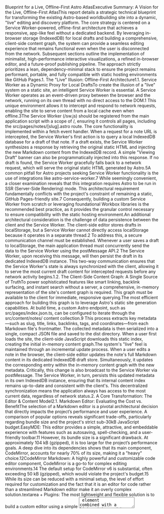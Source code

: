 Blueprint for a Live, Offline-First Astro AtlasExecutive Summary: A Vision for the Live, Offline-First AtlasThis report details a strategic technical blueprint for transforming the existing Astro-based worldbuilding site into a dynamic, "live" editing and discovery platform. The core strategy is centered on a Service Worker-powered, offline-first architecture that achieves a responsive, app-like feel without a dedicated backend. By leveraging in-browser storage (IndexedDB) for local drafts and building a comprehensive, client-side content graph, the system can provide a seamless editing experience that remains functional even when the user is disconnected from the network. Subsequent sections outline the implementation of minimalist, high-performance interactive visualizations, a refined in-browser editor, and a future-proof publishing pipeline. The approach strictly prioritizes a lean, dependency-minimal stack to ensure the project remains performant, portable, and fully compatible with static hosting environments like GitHub Pages.1. The "Live" Illusion: Offline-First Architecture1.1. Service Worker as a Dynamic Proxy for Local DraftsTo create the illusion of a "live" system on a static site, an intelligent Service Worker is essential. A Service Worker operates as an event-driven proxy between the browser and the network, running on its own thread with no direct access to the DOM.1 This unique environment allows it to intercept and respond to network requests, enabling the site to serve content from a local cache even when offline.3The Service Worker (/sw.js) should be registered from the main application script with a scope of /, ensuring it controls all pages, including the src/pages/notes/[slug].astro route. The core functionality is implemented within a fetch event handler. When a request for a note URL is intercepted, the Service Worker's first action is to query a local IndexedDB database for a draft of that note. If a draft exists, the Service Worker synthesizes a response by retrieving the original static HTML and injecting the new Markdown content from the IndexedDB record. A simple "Viewing Draft" banner can also be programmatically injected into this response. If no draft is found, the Service Worker gracefully falls back to a network request, which will serve the original static HTML generated by Astro.5A common pitfall for Astro projects seeking Service Worker functionality is the use of integrations like astro-service-worker.7 While seemingly convenient, a closer examination reveals that this integration requires Astro to be run in SSR (Server-Side Rendering) mode. This architectural requirement fundamentally conflicts with the project's constraint of remaining a static, GitHub Pages-friendly site.7 Consequently, building a custom Service Worker from scratch or leveraging foundational Workbox libraries is the recommended best practice, as it provides the granular control necessary to ensure compatibility with the static hosting environment.An additional architectural consideration is the challenge of data persistence between the client and the Service Worker. The client-side editor stores drafts in localStorage, but a Service Worker cannot directly access localStorage because it operates in a separate thread.2 To address this, a secure communication channel must be established. Whenever a user saves a draft to localStorage, the main application thread must concurrently send the data to the Service Worker using the postMessage API.2 The Service Worker, upon receiving this message, will then persist the draft in its dedicated IndexedDB instance. This two-way communication ensures that the Service Worker's state is always synchronized with the client, allowing it to serve the most current draft content for intercepted requests before any network activity begins.1.2. The Client-Side Content Graph: A Single Source of TruthTo power sophisticated features like smart linking, backlink surfacing, and instant search without a server, a comprehensive, in-memory representation of the site's content graph is required. This graph must be available to the client for immediate, responsive querying.The most efficient approach for building this graph is to leverage Astro's static site generation capabilities. At build time, a custom Astro endpoint, such as src/pages/index.json.ts, can be configured to iterate through the src/content/notes/ content collection.9 This process extracts key metadata—such as slug, title, links, backlinks, tags, and coordinates—from each Markdown file's frontmatter. The collected metadata is then serialized into a single, compact JSON file and saved to the dist directory. When a user first loads the site, the client-side JavaScript downloads this static index, creating the initial in-memory content graph.The system's "live" feel is maintained through an incremental update process. When a user edits a note in the browser, the client-side editor updates the note's full Markdown content in its dedicated IndexedDB draft store. Simultaneously, it updates the corresponding entry within the in-memory content graph with the new metadata. Critically, this change is also broadcast to the Service Worker via postMessage. The Service Worker, in turn, persists this updated metadata in its own IndexedDB instance, ensuring that its internal content index remains up-to-date and consistent with the client's. This decentralized synchronization means the application always has access to the most current data, regardless of network status.2. A Core Transformation: The Editor & Content Model2.1. Markdown Editor: Evaluating the Cost vs. BenefitThe selection of a Markdown editor is a pivotal architectural decision that directly impacts the project’s performance and user experience. A comparison of popular options reveals significant trade-offs, particularly regarding bundle size and the project's strict sub-30kB JavaScript budget.EasyMDE: This editor provides a simple, attractive, and embeddable experience with features such as autosaving, spell-checking, and a user-friendly toolbar.11 However, its bundle size is a significant drawback. At approximately 104 kB (gzipped), it is too large for the project’s performance goals. A deep dive into its dependencies shows that its main component, CodeMirror, accounts for nearly 70% of its size, making it a "heavy" choice.12CodeMirror Markdown: A highly powerful and customizable code editor component, CodeMirror is a go-to for complex editing environments.14 The default setup for CodeMirror v6 is substantial, often exceeding 50 kB (gzipped), which would violate the project's budget.15 While its size can be reduced with a minimal setup, the level of effort required for customization and the fact that it is an editor for code rather than a streamlined Markdown editor make it an overly complex solution.textarea + Plugins: The most lightweight and flexible solution is to build a custom editor using a simple <textarea> element combined with a lightweight Markdown rendering library like marked (which the project already uses).16 This approach is almost entirely dependency-free and allows for complete control over the JavaScript bundle size, which can be kept to a minimum. While it requires more manual implementation for features like a toolbar or shortcuts, this effort is aligned with the project's core philosophy of minimizing dependencies and is the only approach that guarantees adherence to the strict hydration budget.Based on this analysis, the best-fit recommendation is to continue with and build upon the existing textarea and live preview setup.Table 1: Markdown Editor EvaluationEditorBundle Size (gzipped)Core FeaturesCustomization EffortSuitabilityEasyMDE~104 kB 13Toolbar, live preview, autosave, spellcheck 11LowHigh cost, violates JS budget.CodeMirror>50 kB 15Syntax highlighting, code folding, extensibility 14HighHigh cost, powerful but overkill.textarea + marked~3.8 kB (for marked from CDN)Raw text input, manual previewVery HighAligned with project goals, minimal cost.2.2. In-Browser Frontmatter ManagementThe core of the "live" editor experience is the ability to safely parse and merge Markdown content and its YAML frontmatter in the browser. While extensive ecosystems like unified and remark exist for this purpose, they are designed for complex, multi-plugin content pipelines.17 Their architectural overhead is disproportionate to the single-purpose task required here, leading to unnecessary bundle bloat.A more effective strategy is to use a tiny, dedicated frontmatter parsing library or a hand-rolled custom solution. A simple function can extract the frontmatter by identifying the --- delimiters, then pass the string to a lightweight YAML parser to create a JavaScript object. This method is straightforward and maintains strict control over the dependency footprint.Code Sketch: Tiny Custom ParserThe following code demonstrates a simple, dependency-minimal approach to parsing frontmatter, leveraging a tiny, tree-shakeable YAML library.TypeScript// src/utils/frontmatter-parser.ts
import yaml from 'js-yaml';

export function parseFrontmatter(markdown: string) {
  const parts = markdown.split('---');
  if (parts.length < 3) return { data: {}, content: markdown };

  const frontmatter = parts;
  const content = parts.slice(2).join('---').trim();

  try {
    const data = yaml.load(frontmatter);
    return { data, content };
  } catch (e) {
    console.error('Frontmatter parsing error:', e);
    return { data: {}, content: markdown };
  }
}
This function ensures that the parsing logic is self-contained and does not introduce a large, full-featured Markdown processing framework into the client-side bundle.2.3. Diegetic & Dynamic Edit ControlsA key part of the "fun and exploratory" goal is to move beyond simple text fields and provide diegetic UI controls for frontmatter fields. These controls are not part of the Markdown content itself but are rendered dynamically by a client-side component that reads and writes to the note's frontmatter.The coordinate picker on the Atlas page is a prime example. The UX would allow a user to click anywhere on the map image to update the coordinates field in the note's frontmatter. This can be achieved by attaching a simple click event listener to the map element. The event handler would capture the mouse's pixel coordinates (e.clientX, e.clientY) relative to the document and then use the map element's dimensions (element.getBoundingClientRect()) to convert these into a percentage-based { x, y } pair.19 These percentage-based coordinates are ideal for maintaining marker positions across different screen sizes and zoom levels.Code Sketch: Coordinate Picker FunctionTypeScript// src/utils/coordinate-picker.ts
export function getPercentCoords(e: MouseEvent) {
  const rect = e.currentTarget.getBoundingClientRect();
  const x = e.clientX - rect.left;
  const y = e.clientY - rect.top;
  const percentX = (x / rect.width) * 100;
  const percentY = (y / rect.height) * 100;
  return { x: percentX, y: percentY };
}
For other frontmatter fields like date or era, custom Astro components can be created that wrap lightweight JavaScript framework components (e.g., React or Vue). These components would be conditionally loaded and hydrated using a client:only or client:visible directive, ensuring they are not part of the initial static HTML payload.21 This design pattern provides a rich user experience while adhering to the strict performance budget.3. Interactive Visualizations: Enhancing the Atlas, Graph, and Timeline3.1. The Atlas: A Multi-Layered, Interactive MapThe Atlas page, with its image pan and zoom functionality, can be significantly upgraded with a targeted, lightweight library. Panzoom.js is an excellent choice for this task. It is a single-purpose, dependency-free library weighing in at only ~3.7kB gzipped.23 It uses CSS transforms for panning and zooming, which leverages hardware acceleration and provides a fluid, high-performance experience on both desktop and mobile devices, including support for pinch gestures.23A subtle but crucial point of friction when using libraries like Panzoom.js is event propagation. The library binds its event handlers to the parent of the pan/zoom element and uses stopImmediatePropagation() to ensure it correctly handles gestures.23 This can cause standard click events on child elements, such as markers, to fail. A robust solution is to add a special class, such as panzoom-exclude (the default Panzoom.js option), to any element that should remain clickable, preventing the library from intercepting its events.23For the mini-map "view window" indicator, a simple, non-interactive visual can be implemented. The mini-map can be rendered as a small, static thumbnail. A thin <div> element with a border can then be absolutely positioned over the mini-map, with its dimensions and position dynamically updated by a listener function that reads the panzoom state of the main map. This visual cue helps orient the user in the larger context of the world.3.2. The Graph: Minimalist and Incrementally UpdatedA key requirement is a live, neighborhood-level graph visualization with minimal dependencies. This can be achieved by combining Astro's island architecture with a small, focused force-directed graph layout library.The mini-graph widget should be a lazy-hydrated component using the client:visible directive.25 This ensures that the JavaScript required for the graph layout engine and its rendering is not loaded or executed until the user scrolls the graph into view.For the core layout engine, ngraph.forcelayout is a highly performant and suitable choice. It is a focused library that uses a quad tree to efficiently compute forces in n*lg(n) time.26 Its most critical feature for this project is its ability to monitor graph changes via events and update the layout incrementally. This means that as a user edits a note and the client-side content graph is updated, the graph visualization can be notified and the simulation can be updated without a full re-initialization of the layout.26 This incremental approach is central to providing a responsive, "live" experience.3.3. The Timeline: Smooth Navigation and Contextual TicksThe timeline, like the graph, can be built without a heavy dependency. The best practice for this component is to use a pure CSS and vanilla JavaScript approach. The primary layout can be handled with a horizontally scrolling container and a flexible box model (flexbox or grid) for positioning the timeline events. A smooth scrolling effect can be achieved using a small, specialized library like SmoothScroll.js or luxy.js 27, or through custom CSS and a scroll-linked JavaScript animation.28Era-bound ticks can be rendered dynamically by iterating over the client-side content graph and placing markers at the appropriate positions based on the date and era fields in the note frontmatter. The positioning logic would involve a simple calculation to map the date to a horizontal coordinate on the timeline. A more complex, non-linear layout that spaces events proportionally to the time between them could also be implemented in JavaScript.29 This minimalist approach provides full control over the user experience and ensures the component remains fast and lightweight.4. Discovery & Linking: A User-First Approach4.1. Instant, Client-Only SearchA fast, client-only search is a foundational component of the TiddlyWiki/Obsidian experience. The most performant and practical approach is to generate a small, pre-computed search index at build time.30 This index, a single JSON file, can be downloaded by the client once and then queried instantly from memory. An on-the-fly tokenizer that indexes the entire site's content on every page load would be significantly slower, as it would block the main thread and consume excessive memory.32Minisearch is the ideal library for this purpose. It is lightweight (~8.2 kB gzipped), dependency-free, and specifically designed for client-side, in-memory search.33 It offers crucial features like fuzzy matching and field boosting, which are essential for a user-friendly "as-you-type" search experience that is resilient to typos.34 While other libraries like FlexSearch are faster, they come with a larger footprint, and their advanced features may be overkill.Table 2: Client-Side Search Library ComparisonLibraryBundle Size (gzipped)Query PerformanceKey FeaturesIntegration ComplexityMinisearch~8.2 kB 33Very fast (in-memory)Fuzzy, prefix, field boosting 34Low (custom setup)FlexSearch~16.4 kB 33Exceptional (optimized for speed)Advanced, configurable 35Moderate (steeper learning curve)Fuse.js~6.2 kB 33Good (for small/medium data)Fuzzy matching 36Low (easy to use)PagefindN/A (CLI tool)Near-instant (lazy loads chunks) 37Full-text, static 37Low (pre-built integration)4.2. Smart Linking & Backlink SurfacingThe client-side content graph serves as the central data store for all linking and discovery features. Once this graph is in memory, it can be queried instantly to provide a rich linking experience without a backend.Backlink Surfacing: On any given note page, a script can traverse the in-memory graph to find all other notes that contain a link to the current page. These backlinks can be displayed in a dedicated sidebar widget, providing the user with immediate context and a sense of connectedness within the world.Suggested Links: The script can also analyze the current note's tags and keywords and perform a query on the content graph to identify other notes that share a high degree of similarity based on these properties. This enables an automatic "Suggested Links" feature that promotes discovery and organic exploration of the worldbuilding content.5. Performance and UX Optimization5.1. Hydration Budget: Gating Features with Astro's IslandsAstro's island architecture is fundamental to maintaining a low JavaScript payload.21 It allows for shipping static HTML by default and only loading JavaScript for specific, interactive "islands" of functionality. The strategy for this project is to apply this pattern judiciously to every client-side component.client:visible: This directive is ideal for the heavy mini-graph and mini-timeline widgets.21 The browser will only download and hydrate their JavaScript bundles once they enter the user's viewport, preventing them from impacting the initial page load.client:idle: A suitable directive for the main editor panel. It will hydrate as soon as the main thread becomes idle, but it will not block the initial render of the note page, ensuring a fast first paint.import-on-interaction: This pattern is a more granular form of lazy loading for specific features within a component. For example, the marked live preview or other editor plugins could be loaded only when the user explicitly clicks the "Edit" button, rather than on page load. This deferral of non-critical code is a core strategy for achieving a low-latency user experience without sacrificing features.165.2. Aesthetically Cohesive UI: Theming & TransitionsThematic coherence and a polished aesthetic are key to a positive user experience. This can be achieved efficiently using CSS variables and transitions, which are natively supported and performant.A robust theming system can be built by defining a set of base CSS variables on the :root pseudo-class (e.g., --primary-color, --background-color). The browser's native prefers-color-scheme media query can then be used to override these variables for a dark theme with no JavaScript required for automatic switching.38 A simple JavaScript function can toggle a class on the <body> element (e.g., .dark-theme) to enable a user-controlled theme switcher that also re-maps these variables, providing a consistent experience.39For ambient transitions, CSS's transition property can be applied to key properties like color, background-color, or transform to create smooth visual changes when the user switches themes or navigates the site. A universal rule like transition: all 0.5s ease-in-out on the body or a main container can make the entire theme change feel effortless.405.3. Accessibility as a FeatureA truly expert-level system must be usable by everyone. This requires a strong focus on accessibility, particularly for keyboard navigation, as it is critical for custom-built JavaScript widgets.For all interactive components, such as the coordinate picker or tag chips, the tabindex attribute must be used. A tabindex="0" on an element makes it focusable in the natural tab order of the document.41 For grouped widgets, such as the timeline or graph, a more advanced pattern is to give the parent container tabindex="0" and all children a tabindex="-1". Navigation between the child elements is then handled by a JavaScript keydown handler that responds to arrow keys.41ARIA attributes should be used to provide semantic meaning where native HTML elements are not used. For example, an aria-label should be added to icon-only buttons to provide a descriptive name for screen readers. For advanced widgets, the aria-activedescendant attribute can be used to manage a "virtual" focus, which is a more performant alternative to the traditional roving tabindex approach.416. The Publishing Pipeline: A Future-Proof Strategy6.1. GitHub-Backed Publishing: Decap CMS vs. Custom GitHub AppAs a later-stage feature, implementing a GitHub-backed publishing pipeline is a critical long-term goal. The choice is between using a pre-built CMS or building a custom solution.Decap CMS: This is a popular, open-source content management system that acts as a user-friendly UI layer for a Git workflow. It is built in React and uses the GitHub API to manage commits, branches, and editorial workflows directly from the browser.42Advantages: It is a battle-tested, out-of-the-box solution that handles complex authentication and versioning logic. It provides a full, collaborative editorial experience with minimal setup, which is a significant time-saver. It is a "no-hassle" solution that integrates with any static site generator.44Disadvantages: It introduces a full, external UI layer and a new dependency. It may be more complex than what is needed for a single user, potentially violating the project's minimalist ethos.Custom GitHub App + Serverless Function: This approach involves building a bespoke solution using the GitHub REST API. A client-side "Publish" button would trigger a fetch call to a lightweight serverless function, which would then use a securely stored GitHub token to interact with the repository.45 The GitHub API for creating and updating files is granular and requires a multi-step process that involves fetching the file's SHA before making a commit.46Advantages: Provides ultimate control over the entire experience and ensures a zero-dependency client.Disadvantages: Requires a significant development effort to handle authentication, API interactions, and error handling. The complexity of the GitHub API for commits and pull requests can be challenging to manage.47For a future-proof, low-friction solution, Decap CMS is the more pragmatic choice. It solves the complex problem of authentication, editorial workflows, and versioning with a well-maintained, open-source project, allowing the team to focus on core worldbuilding features. The local, offline-first editing experience remains the project’s primary focus, and Decap CMS serves as a complementary solution for the publishing pipeline.Code Sketch: Simple GitHub API CommitIf a custom solution is chosen, the core serverless function logic would look like this:TypeScript// Example Node.js serverless function logic
import { Octokit } from 'octokit';

export async function createCommit(owner, repo, path, content, message) {
  const octokit = new Octokit({ auth: process.env.GITHUB_TOKEN });
  const base64Content = btoa(content); 
  let sha = null;

  try {
    // Get existing file SHA if it exists
    const { data } = await octokit.request('GET /repos/{owner}/{repo}/contents/{path}', {
      owner,
      repo,
      path,
    });
    sha = data.sha;
  } catch (error) {
    // File does not exist, that's okay
  }

  await octokit.request('PUT /repos/{owner}/{repo}/contents/{path}', {
    owner,
    repo,
    path,
    message,
    content: base64Content,
    sha, 
  });
}
7. Prioritized Roadmap & Risk Assessment7.1. Phased Development RoadmapThe project should be developed in a phased approach to ensure core functionality is delivered first, with more advanced features phased in over time.PhaseDurationTasksRationaleNear-Term2-4 weeks- Service Worker Implementation: Offline-first caching for static assets & a simple fetch handler for note drafts from IndexedDB. - Editor Panel v1: Move marked live preview to a lazy-loaded component (import-on-interaction). - Client-Side Index: Generate index.json at build time. - Basic Search: Implement Minisearch to query the index.json file.This establishes the foundational architecture: offline-first, a "live" feel, and core search functionality. It's the minimum viable product for the project goals.Medium-Term1-2 months- Atlas Upgrades: Integrate Panzoom.js (client:load) and build the Coordinate Picker and Mini-map View Window. - Graph & Timeline Upgrades: Implement ngraph.forcelayout and a vanilla JS timeline with client:visible to lazy-load. - Editor UX Improvements: Build out dynamic controls for frontmatter fields (date picker, era picker). - Smart Linking: Implement backlink surfacing and suggested links using the client-side content graph.This phase delivers the high-impact visual and discovery features. It builds on the foundation without introducing new architectural risks.Long-Term3+ months- Publishing Pipeline: Integrate Decap CMS or build a custom GitHub App + serverless function to enable a non-technical publishing workflow. - Stretch Goals: Explore local plugins architecture, procedural map overlays, or local LLM-assisted features.These are optional, complex features that can be addressed after the core experience is polished and battle-tested.7.2. Risks & MitigationRisk: SEO and Service Workers: A Service Worker serving local drafts could hide canonical content from search engine crawlers, negatively impacting SEO.48Mitigation: Program the Service Worker to check the User-Agent string of incoming requests. If it's a known bot, the Service Worker should bypass its IndexedDB and network interception logic and serve the static, network-first content.Risk: Cache Invalidation: After a new site build is deployed, an old Service Worker could serve outdated content from its cache.49Mitigation: The new Service Worker’s install event handler should be used to explicitly delete old caches with their versioned names. Workbox's ExpirationPlugin can also automate this process by setting limits on cache age and entry count.50Risk: Schema Drift: The content model may evolve, and the client-side editor or visualizations could fail if the schema is not synchronized.Mitigation: The build-time process can be extended to export the TypeScript schema definition as a static JSON file. The client-side editor can then load this schema at runtime to validate new data before saving drafts to IndexedDB.Risk: Security: A Service Worker can be a target for malicious attacks as it has the ability to intercept and modify requests.48Mitigation: Service Workers are restricted to HTTPS in production, which prevents Man-in-the-Middle attacks.51 The Service Worker's scope should be limited to the root path (/). Avoid storing any sensitive data in the Service Worker cache or IndexedDB, as it could be exposed.48Risk: Performance & Jank: The Service Worker's startup time can introduce a slight delay on initial load, and heavy client-side JavaScript can cause performance jank.Mitigation: Implement the NavigationPreload API in the Service Worker to fetch resources in parallel with the Service Worker startup. Strictly adhere to the client:* directives and import-on-interaction patterns to minimize initial JavaScript payload and defer expensive operations until they are absolutely needed.16